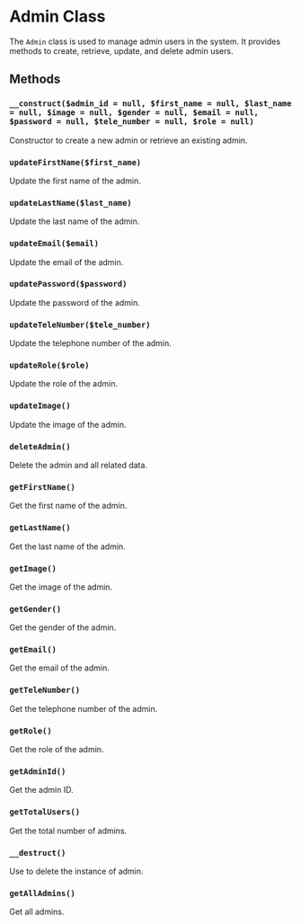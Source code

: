 # Admin Class

The `Admin` class is used to manage admin users in the system. It provides methods to create, retrieve, update, and delete admin users.

## Methods

### `__construct($admin_id = null, $first_name = null, $last_name = null, $image = null, $gender = null, $email = null, $password = null, $tele_number = null, $role = null)`
Constructor to create a new admin or retrieve an existing admin.

### `updateFirstName($first_name)`
Update the first name of the admin.

### `updateLastName($last_name)`
Update the last name of the admin.

### `updateEmail($email)`
Update the email of the admin.

### `updatePassword($password)`
Update the password of the admin.

### `updateTeleNumber($tele_number)`
Update the telephone number of the admin.

### `updateRole($role)`
Update the role of the admin.

### `updateImage()`
Update the image of the admin.

### `deleteAdmin()`
Delete the admin and all related data.

### `getFirstName()`
Get the first name of the admin.

### `getLastName()`
Get the last name of the admin.

### `getImage()`
Get the image of the admin.

### `getGender()`
Get the gender of the admin.

### `getEmail()`
Get the email of the admin.

### `getTeleNumber()`
Get the telephone number of the admin.

### `getRole()`
Get the role of the admin.

### `getAdminId()`
Get the admin ID.

### `getTotalUsers()`
Get the total number of admins.

### `__destruct()`
Use to delete the instance of admin.

### `getAllAdmins()`
Get all admins.